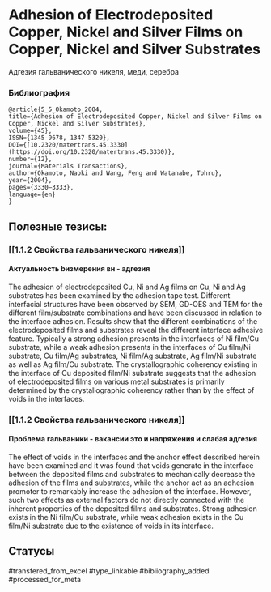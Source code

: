 # Adhesion of Electrodeposited Copper, Nickel and Silver Films on Copper, Nickel and Silver Substrates

Адгезия гальванического никеля, меди, серебра

### Библиография
```
@article{5_5_Okamoto_2004,
title={Adhesion of Electrodeposited Copper, Nickel and Silver Films on Copper, Nickel and Silver Substrates},
volume={45},
ISSN={1345-9678, 1347-5320},
DOI={[10.2320/matertrans.45.3330](https://doi.org/10.2320/matertrans.45.3330)},
number={12},
journal={Materials Transactions},
author={Okamoto, Naoki and Wang, Feng and Watanabe, Tohru},
year={2004},
pages={3330–3333},
language={en}
}
```

## Полезные тезисы:
###  [[1.1.2 Свойства гальванического никеля]]
#### Актуальность bизмерения вн - адгезия
The adhesion of electrodeposited Cu, Ni and Ag films on Cu, Ni and Ag substrates has been examined by the adhesion tape test. Different interfacial structures have been observed by SEM, GD-OES and TEM for the different film/substrate combinations and have been discussed in relation to the interface adhesion. Results show that the different combinations of the electrodeposited films and substrates reveal the different interface adhesive feature. Typically a strong adhesion presents in the interfaces of Ni film/Cu substrate, while a weak adhesion presents in the
interfaces of Cu film/Ni substrate, Cu film/Ag substrates, Ni film/Ag substrate, Ag film/Ni substrate as well as Ag film/Cu substrate. The crystallographic coherency existing in the interface of Cu deposited film/Ni substrate suggests that the adhesion of electrodeposited films on various metal substrates is primarily determined by the crystallographic coherency rather than by the effect of voids in the interfaces.

### [[1.1.2 Свойства гальванического никеля]]
#### Проблема гальваники - вакансии это и напряжения и слабая адгезия
The effect of voids in the interfaces and the anchor effect
described herein have been examined and it was found that
voids generate in the interface between the deposited films
and substrates to mechanically decrease the adhesion of the
films and substrates, while the anchor act as an adhesion
promoter to remarkably increase the adhesion of the interface.
However, such two effects as external factors do not
directly connected with the inherent properties of the
deposited films and substrates.
Strong adhesion exists in the Ni film/Cu substrate,
while weak adhesion exists in the Cu film/Ni substrate
due to the existence of voids in its interface.

## Статусы
#transfered_from_excel 
#type_linkable
#bibliography_added
#processed_for_meta

